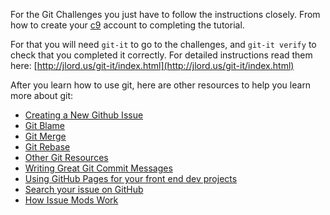 For the Git Challenges you just have to follow the instructions closely. From how to create your [c9](http://c9.io/) account to completing the tutorial.

For that you will need `git-it` to go to the challenges, and `git-it verify` to check that you completed it correctly. For detailed instructions read them here: [http://jlord.us/git-it/index.html](http://jlord.us/git-it/index.html)

After you learn how to use git, here are other resources to help you learn more about git:

- [Creating a New Github Issue](Creating-a-New-Github-Issue)
- [Git Blame](Git-Blame)
- [Git Merge](Git-Merge)
- [Git Rebase](Git-Rebase)
- [Other Git Resources](Git-Resources)
- [Writing Great Git Commit Messages](Git-Commit-Message)
- [Using GitHub Pages for your front end dev projects](GitHub-Hosting)
- [Search your issue on GitHub](Search-Existing-Issue)
- [How Issue Mods Work](How-GitHub-Issue-Moderators-AKA-Issue-Mods-Work)
